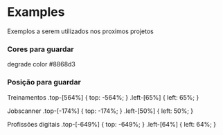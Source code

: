# Examples

Exemplos a serem utilizados nos proximos projetos

### Cores para guardar
degrade color #8868d3

### Posição para guardar

Treinamentos 
.top-\[564\%\] {
    top: -564%;
}
.left-\[65\%\] {
    left: 65%;
}

Jobscanner
.top-\[-174\%\] {
    top: -174%;
}
.left-\[50\%\] {
    left: 50%;
}

Profissões digitais
.top-\[-649\%\] {
    top: -649%;
}
.left-\[64\%\] {
    left: 64%;
}